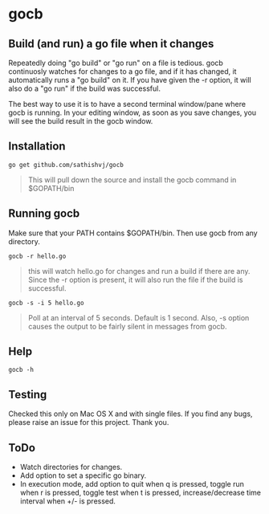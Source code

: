 gocb
===

## Build (and run) a go file when it changes
Repeatedly doing "go build" or "go run" on a file is tedious.  gocb continuosly watches for changes to a go file, and if it has changed, it automatically runs a "go build" on it.  If you have given the -r option, it will also do a "go run" if the build was successful.

The best way to use it is to have a second terminal window/pane where gocb is running.  In your editing window, as soon as you save changes, you will see the build result in the gocb window.

## Installation
```
go get github.com/sathishvj/gocb
```

> This will pull down the source and install the gocb command in $GOPATH/bin

## Running gocb
Make sure that your PATH contains $GOPATH/bin.  Then use gocb from any directory.

```
gocb -r hello.go 
```
> this will watch hello.go for changes and run a build if there are any.  Since the -r option is present, it will also run the file if the build is successful.


```
gocb -s -i 5 hello.go 
```
> Poll at an interval of 5 seconds.  Default is 1 second.
> Also, -s option causes the output to be fairly silent in messages from gocb.

## Help
```
gocb -h
```

## Testing
Checked this only on Mac OS X and with single files. If you find any bugs, please raise an issue for this project.  Thank you.

## ToDo
* Watch directories for changes.
* Add option to set a specific go binary.
* In execution mode, add option to quit when q is pressed, toggle run when r is pressed, toggle test when t is pressed, increase/decrease time interval when +/- is pressed.
